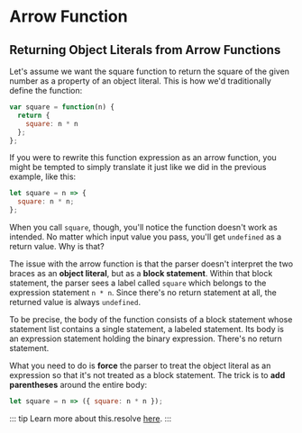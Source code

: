 # Arrow Function

## Returning Object Literals from Arrow Functions

Let's assume we want the square function to return the square of the given number as a property of an object literal. This is how we'd traditionally define the function:

```js
var square = function(n) {
  return {
    square: n * n
  };
};
```

If you were to rewrite this function expression as an arrow function, you might be tempted to simply translate it just like we did in the previous example, like this:

```js
let square = n => {
  square: n * n;
};
```

When you call `square`, though, you'll notice the function doesn't work as intended. No matter which input value you pass, you'll get `undefined` as a return value. Why is that?

The issue with the arrow function is that the parser doesn't interpret the two braces as an **object literal**, but as a **block statement**. Within that block statement, the parser sees a label called `square` which belongs to the expression statement `n * n`. Since there's no return statement at all, the returned value is always `undefined`.

To be precise, the body of the function consists of a block statement whose statement list contains a single statement, a labeled statement. Its body is an expression statement holding the binary expression. There's no return statement.

What you need to do is **force** the parser to treat the object literal as an expression so that it's not treated as a block statement. The trick is to **add parentheses** around the entire body:

```js
let square = n => ({ square: n * n });
```

::: tip
Learn more about this.resolve <a href="https://mariusschulz.com/blog/returning-object-literals-from-arrow-functions-in-javascript" target="_blank">here</a>.
:::